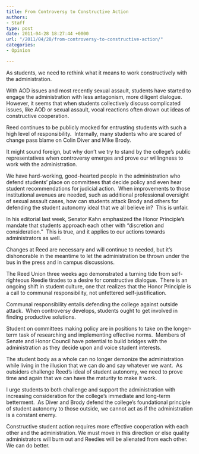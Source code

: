 ```yaml
---
title: From Controversy to Constructive Action
authors:
- Staff
type: post
date: 2011-04-28 18:27:44 +0000
url: "/2011/04/28/from-controversy-to-constructive-action/"
categories:
- Opinion

---
```

As students, we need to rethink what it means to work constructively with the administration.

With AOD issues and most recently sexual assault, students have started to engage the administration with less antagonism, more diligent dialogue.  However, it seems that when students collectively discuss complicated issues, like AOD or sexual assault, vocal reactions often drown out ideas of constructive cooperation.

Reed continues to be publicly mocked for entrusting students with such a high level of responsibility.  Internally, many students who are scared of change pass blame on Colin Diver and Mike Brody.

It might sound foreign, but why don’t we try to stand by the college’s public representatives when controversy emerges and prove our willingness to work with the administration.

We have hard-working, good-hearted people in the administration who defend students’ place on committees that decide policy and even hear student recommendations for judicial action.  When improvements to those institutional avenues are needed, such as additional professional oversight of sexual assault cases, how can students attack Brody and others for defending the student autonomy ideal that we all believe in?  This is unfair.

In his editorial last week, Senator Kahn emphasized the Honor Principle’s mandate that students approach each other with “discretion and consideration.”  This is true, and it applies to our actions towards administrators as well.

Changes at Reed are necessary and will continue to needed, but it’s dishonorable in the meantime to let the administration be thrown under the bus in the press and in campus discussions.

The Reed Union three weeks ago demonstrated a turning tide from self-righteous Reedie tirades to a desire for constructive dialogue.  There is an ongoing shift in student culture, one that realizes that the Honor Principle is a call to communal responsibility, not unfettered self-justification.

Communal responsibility entails defending the college against outside attack.  When controversy develops, students ought to get involved in finding productive solutions.

Student on committees making policy are in positions to take on the longer-term task of researching and implementing effective norms.  Members of Senate and Honor Council have potential to build bridges with the administration as they decide upon and voice student interests.

The student body as a whole can no longer demonize the administration while living in the illusion that we can do and say whatever we want.  As outsiders challenge Reed’s ideal of student autonomy, we need to prove time and again that we can have the maturity to make it work.

I urge students to both challenge and support the administration with increasing consideration for the college’s immediate and long-term betterment.  As Diver and Brody defend the college’s foundational principle of student autonomy to those outside, we cannot act as if the administration is a constant enemy.

Constructive student action requires more effective cooperation with each other and the administration. We must move in this direction or else quality administrators will burn out and Reedies will be alienated from each other.  We can do better.